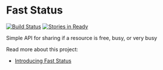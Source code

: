 Fast Status
====

[![Build Status](https://travis-ci.org/lazyengineering/faststatus.png?branch=master)](https://travis-ci.org/lazyengineering/faststatus) [![Stories in Ready](https://badge.waffle.io/lazyengineering/faststatus.png?label=ready&title=Ready)](https://waffle.io/lazyengineering/faststatus)

Simple API for sharing if a resource is free, busy, or very busy

Read more about this project:

- [Introducing Fast Status](http://jessecarl.github.io/blog/2016/05/19/introducing-fast-status/)
